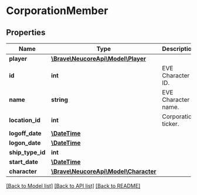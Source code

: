 # CorporationMember

## Properties
Name | Type | Description | Notes
------------ | ------------- | ------------- | -------------
**player** | [**\Brave\NeucoreApi\Model\Player**](Player.md) |  | [optional] 
**id** | **int** | EVE Character ID. | 
**name** | **string** | EVE Character name. | 
**location_id** | **int** | Corporation ticker. | [optional] 
**logoff_date** | [**\DateTime**](\DateTime.md) |  | [optional] 
**logon_date** | [**\DateTime**](\DateTime.md) |  | [optional] 
**ship_type_id** | **int** |  | [optional] 
**start_date** | [**\DateTime**](\DateTime.md) |  | [optional] 
**character** | [**\Brave\NeucoreApi\Model\Character**](Character.md) |  | [optional] 

[[Back to Model list]](../README.md#documentation-for-models) [[Back to API list]](../README.md#documentation-for-api-endpoints) [[Back to README]](../README.md)


